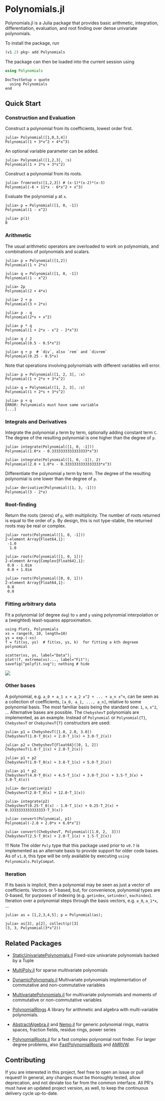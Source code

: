 # Polynomials.jl

Polynomials.jl is a Julia package that provides basic arithmetic, integration,
differentiation, evaluation, and root finding over dense univariate polynomials.

To install the package, run

```julia
(v1.2) pkg> add Polynomials
```

The package can then be loaded into the current session using

```julia
using Polynomials
```

```@meta
DocTestSetup = quote
  using Polynomials
end
```

## Quick Start

### Construction and Evaluation

Construct a polynomial from its coefficients, lowest order first.

```jldoctest
julia> Polynomial([1,0,3,4])
Polynomial(1 + 3*x^2 + 4*x^3)
```

An optional variable parameter can be added.

```jldoctest
julia> Polynomial([1,2,3], :s)
Polynomial(1 + 2*s + 3*s^2)
```

Construct a polynomial from its roots.

```jldoctest
julia> fromroots([1,2,3]) # (x-1)*(x-2)*(x-3)
Polynomial(-6 + 11*x - 6*x^2 + x^3)
```

Evaluate the polynomial `p` at `x`.

```jldoctest
julia> p = Polynomial([1, 0, -1])
Polynomial(1 - x^2)

julia> p(1)
0

```

### Arithmetic

The usual arithmetic operators are overloaded to work on polynomials, and combinations of polynomials and scalars.

```jldoctest
julia> p = Polynomial([1,2])
Polynomial(1 + 2*x)

julia> q = Polynomial([1, 0, -1])
Polynomial(1 - x^2)

julia> 2p
Polynomial(2 + 4*x)

julia> 2 + p
Polynomial(3 + 2*x)

julia> p - q
Polynomial(2*x + x^2)

julia> p * q
Polynomial(1 + 2*x - x^2 - 2*x^3)

julia> q / 2
Polynomial(0.5 - 0.5*x^2)

julia> q ÷ p  # `div`, also `rem` and `divrem`
Polynomial(0.25 - 0.5*x)
```

Note that operations involving polynomials with different variables will error.

```jldoctest
julia> p = Polynomial([1, 2, 3], :x)
Polynomial(1 + 2*x + 3*x^2)

julia> q = Polynomial([1, 2, 3], :s)
Polynomial(1 + 2*s + 3*s^2)

julia> p + q
ERROR: Polynomials must have same variable
[...]
```

### Integrals and Derivatives

Integrate the polynomial `p` term by term, optionally adding constant
term `C`. The degree of the resulting polynomial is one higher than the
degree of `p`.

```jldoctest
julia> integrate(Polynomial([1, 0, -1]))
Polynomial(1.0*x - 0.3333333333333333*x^3)

julia> integrate(Polynomial([1, 0, -1]), 2)
Polynomial(2.0 + 1.0*x - 0.3333333333333333*x^3)
```

Differentiate the polynomial `p` term by term. The degree of the
resulting polynomial is one lower than the degree of `p`.

```jldoctest
julia> derivative(Polynomial([1, 3, -1]))
Polynomial(3 - 2*x)
```

### Root-finding

Return the roots (zeros) of `p`, with multiplicity. The number of
roots returned is equal to the order of `p`. By design, this is not type-stable,
the returned roots may be real or complex.

```jldoctest
julia> roots(Polynomial([1, 0, -1]))
2-element Array{Float64,1}:
 -1.0
  1.0

julia> roots(Polynomial([1, 0, 1]))
2-element Array{Complex{Float64},1}:
 0.0 - 1.0im
 0.0 + 1.0im

julia> roots(Polynomial([0, 0, 1]))
2-element Array{Float64,1}:
 0.0
 0.0
```

### Fitting arbitrary data

Fit a polynomial (of degree `deg`) to `x` and `y` using polynomial interpolation or a (weighted) least-squares approximation.

```@example
using Plots, Polynomials
xs = range(0, 10, length=10)
ys = exp.(-xs)
f = fit(xs, ys)  # fit(xs, ys, k)  for fitting a kth degreee polynomial

scatter(xs, ys, label="Data");
plot!(f, extrema(xs)..., label="Fit");
savefig("polyfit.svg"); nothing # hide
```

![](polyfit.svg)

### Other bases

A polynomial, e.g. `a_0 + a_1 x + a_2 x^2 + ... + a_n x^n`, can be seen as a collection of coefficients, `[a_0, a_1, ..., a_n]`, relative to some polynomial basis. The most  familiar basis being  the standard one: `1`, `x`, `x^2`, ...  Alternative bases are possible.  The `ChebyshevT` polynomials are  implemented, as an example. Instead of `Polynomial`  or  `Polynomial{T}`, `ChebyshevT` or  `ChebyshevT{T}` constructors are used:

```jldoctest
julia> p1 = ChebyshevT([1.0, 2.0, 3.0])
ChebyshevT(1.0⋅T_0(x) + 2.0⋅T_1(x) + 3.0⋅T_2(x))

julia> p2 = ChebyshevT{Float64}([0, 1, 2])
ChebyshevT(1.0⋅T_1(x) + 2.0⋅T_2(x))

julia> p1 + p2
ChebyshevT(1.0⋅T_0(x) + 3.0⋅T_1(x) + 5.0⋅T_2(x))

julia> p1 * p2
ChebyshevT(4.0⋅T_0(x) + 4.5⋅T_1(x) + 3.0⋅T_2(x) + 3.5⋅T_3(x) + 3.0⋅T_4(x))

julia> derivative(p1)
ChebyshevT(2.0⋅T_0(x) + 12.0⋅T_1(x))

julia> integrate(p2)
ChebyshevT(0.25⋅T_0(x) - 1.0⋅T_1(x) + 0.25⋅T_2(x) + 0.3333333333333333⋅T_3(x))

julia> convert(Polynomial, p1)
Polynomial(-2.0 + 2.0*x + 6.0*x^2)

julia> convert(ChebyshevT, Polynomial([1.0, 2,  3]))
ChebyshevT(2.5⋅T_0(x) + 2.0⋅T_1(x) + 1.5⋅T_2(x))
```

!!! Note
    The older  `Poly` type that this package used prior to `v0.7`  is implemented as an alternate basis  to provide support for older code bases. As of `v1.0`,  this type will be only available by executing `using Polynomials.PolyCompat`.

### Iteration

If its basis is implicit, then a polynomial may be  seen as just a vector of  coefficients. Vectors or 1-based, but, for convenience, polynomial types are 0-based, for purposes of indexing (e.g. `getindex`, `setindex!`, `eachindex`). Iteration over a polynomial steps through the basis vectors, e.g. `a_0`, `a_1*x`, ...

```jldoctest
julia> as = [1,2,3,4,5]; p = Polynomial(as);

julia> as[3], p[2], collect(p)[3]
(3, 3, Polynomial(3*x^2))
```

## Related Packages

* [StaticUnivariatePolynomials.jl](https://github.com/tkoolen/StaticUnivariatePolynomials.jl) Fixed-size univariate polynomials backed by a Tuple

* [MultiPoly.jl](https://github.com/daviddelaat/MultiPoly.jl) for sparse multivariate polynomials

* [DynamicPolynomals.jl](https://github.com/JuliaAlgebra/DynamicPolynomials.jl) Multivariate polynomials implementation of commutative and non-commutative variables

* [MultivariatePolynomials.jl](https://github.com/JuliaAlgebra/MultivariatePolynomials.jl) for multivariate polynomials and moments of commutative or non-commutative variables

* [PolynomialRings](https://github.com/tkluck/PolynomialRings.jl) A library for arithmetic and algebra with multi-variable polynomials.

* [AbstractAlgebra.jl](https://github.com/wbhart/AbstractAlgebra.jl) and [Nemo.jl](https://github.com/wbhart/Nemo.jl) for generic polynomial rings, matrix spaces, fraction fields, residue rings, power series

* [PolynomialRoots.jl](https://github.com/giordano/PolynomialRoots.jl) for a fast complex polynomial root finder. For larger degree problems, also [FastPolynomialRoots](https://github.com/andreasnoack/FastPolynomialRoots.jl) and [AMRVW](https://github.com/jverzani/AMRVW.jl).



## Contributing

If you are interested in this project, feel free to open an issue or pull request! In general, any changes must be thoroughly tested, allow deprecation, and not deviate too far from the common interface. All PR's must have an updated project version, as well, to keep the continuous delivery cycle up-to-date.

